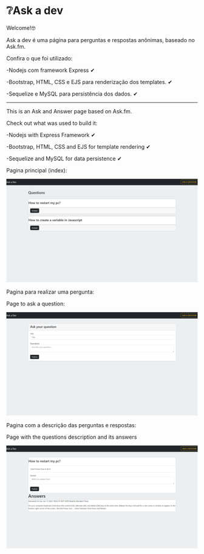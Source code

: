 # ❔**Ask a dev**

Welcome!🤓

Ask a dev é uma página para perguntas e respostas anônimas, baseado no Ask.fm. 

Confira o que foi utilizado:

-Nodejs com framework Express  ✔

-Bootstrap, HTML, CSS e EJS para renderização dos templates.  ✔

-Sequelize e MySQL para persistência dos dados.  ✔

--------------------------------------------------------------------------------------------------------------------------------

This is an Ask and Answer page based on Ask.fm.

Check out what was used to build it:

-Nodejs with Express Framework  ✔

-Bootstrap, HTML, CSS and EJS for template rendering  ✔

-Sequelize and MySQL for data persistence  ✔



Pagina principal (index):

![](https://github.com/Lucas-Aprigio/Projeto-Ask-a-dev/blob/main/index.png)



Pagina para realizar uma pergunta:

Page to ask a question:

![](https://github.com/Lucas-Aprigio/Projeto-Ask-a-dev/blob/main/perguntar.png)



Pagina com a descrição das perguntas e respostas:

Page with the questions description and its answers

![](https://github.com/Lucas-Aprigio/Projeto-Ask-a-dev/blob/main/perguntas.png)
